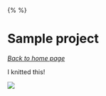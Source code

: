 {%  %}

# Sample project

[*Back to home page*](..)

I knitted this!

![](https://www.10rowsaday.com/wp-content/uploads/2020/04/yarn-over-increase1.jpg)
